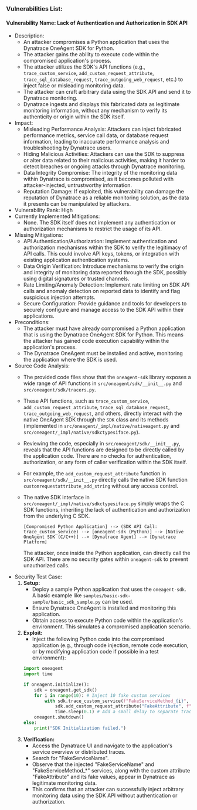 ### Vulnerabilities List:

#### Vulnerability Name: Lack of Authentication and Authorization in SDK API
- Description:
    - An attacker compromises a Python application that uses the Dynatrace OneAgent SDK for Python.
    - The attacker gains the ability to execute code within the compromised application's process.
    - The attacker utilizes the SDK's API functions (e.g., `trace_custom_service`, `add_custom_request_attribute`, `trace_sql_database_request`, `trace_outgoing_web_request`, etc.) to inject false or misleading monitoring data.
    - The attacker can craft arbitrary data using the SDK API and send it to Dynatrace monitoring.
    - Dynatrace ingests and displays this fabricated data as legitimate monitoring information, without any mechanism to verify its authenticity or origin within the SDK itself.
- Impact:
    - Misleading Performance Analysis: Attackers can inject fabricated performance metrics, service call data, or database request information, leading to inaccurate performance analysis and troubleshooting by Dynatrace users.
    - Hiding Malicious Activities: Attackers can use the SDK to suppress or alter data related to their malicious activities, making it harder to detect breaches or ongoing attacks through Dynatrace monitoring.
    - Data Integrity Compromise: The integrity of the monitoring data within Dynatrace is compromised, as it becomes polluted with attacker-injected, untrustworthy information.
    - Reputation Damage: If exploited, this vulnerability can damage the reputation of Dynatrace as a reliable monitoring solution, as the data it presents can be manipulated by attackers.
- Vulnerability Rank: High
- Currently Implemented Mitigations:
    - None. The SDK itself does not implement any authentication or authorization mechanisms to restrict the usage of its API.
- Missing Mitigations:
    - API Authentication/Authorization: Implement authentication and authorization mechanisms within the SDK to verify the legitimacy of API calls. This could involve API keys, tokens, or integration with existing application authentication systems.
    - Data Origin Verification: Introduce mechanisms to verify the origin and integrity of monitoring data reported through the SDK, possibly using digital signatures or trusted channels.
    - Rate Limiting/Anomaly Detection: Implement rate limiting on SDK API calls and anomaly detection on reported data to identify and flag suspicious injection attempts.
    - Secure Configuration: Provide guidance and tools for developers to securely configure and manage access to the SDK API within their applications.
- Preconditions:
    - The attacker must have already compromised a Python application that is using the Dynatrace OneAgent SDK for Python. This means the attacker has gained code execution capability within the application's process.
    - The Dynatrace OneAgent must be installed and active, monitoring the application where the SDK is used.
- Source Code Analysis:
    - The provided code files show that the `oneagent-sdk` library exposes a wide range of API functions in `src/oneagent/sdk/__init__.py` and `src/oneagent/sdk/tracers.py`.
    - These API functions, such as `trace_custom_service`, `add_custom_request_attribute`, `trace_sql_database_request`, `trace_outgoing_web_request`, and others, directly interact with the native OneAgent SDK through the `SDK` class and its methods (implemented in `src/oneagent/_impl/native/nativeagent.py` and `src/oneagent/_impl/native/sdkctypesiface.py`).
    - Reviewing the code, especially in `src/oneagent/sdk/__init__.py`, reveals that the API functions are designed to be directly called by the application code. There are no checks for authentication, authorization, or any form of caller verification within the SDK itself.
    - For example, the `add_custom_request_attribute` function in `src/oneagent/sdk/__init__.py` directly calls the native SDK function `customrequestattribute_add_string` without any access control.
    - The native SDK interface in `src/oneagent/_impl/native/sdkctypesiface.py` simply wraps the C SDK functions, inheriting the lack of authentication and authorization from the underlying C SDK.

        ```
        [Compromised Python Application] --> (SDK API Call: trace_custom_service) --> [oneagent-sdk (Python)] --> [Native OneAgent SDK (C/C++)] --> [Dynatrace Agent] --> [Dynatrace Platform]
        ```
        The attacker, once inside the Python application, can directly call the SDK API. There are no security gates within `oneagent-sdk` to prevent unauthorized calls.
- Security Test Case:
    1. **Setup:**
        - Deploy a sample Python application that uses the `oneagent-sdk`. A basic example like `samples/basic-sdk-sample/basic_sdk_sample.py` can be used.
        - Ensure Dynatrace OneAgent is installed and monitoring this application.
        - Obtain access to execute Python code within the application's environment. This simulates a compromised application scenario.
    2. **Exploit:**
        - Inject the following Python code into the compromised application (e.g., through code injection, remote code execution, or by modifying application code if possible in a test environment):
        ```python
        import oneagent
        import time

        if oneagent.initialize():
            sdk = oneagent.get_sdk()
            for i in range(10): # Inject 10 fake custom services
                with sdk.trace_custom_service(f"FakeServiceMethod_{i}", "FakeServiceName"):
                    sdk.add_custom_request_attribute("FakeAttribute", f"FakeValue_{i}")
                    time.sleep(0.1) # Add a small delay to separate traces in time
            oneagent.shutdown()
        else:
            print("SDK Initialization failed.")
        ```
    3. **Verification:**
        - Access the Dynatrace UI and navigate to the application's service overview or distributed traces.
        - Search for "FakeServiceName".
        - Observe that the injected "FakeServiceName" and "FakeServiceMethod_*" services, along with the custom attribute "FakeAttribute" and its fake values, appear in Dynatrace as legitimate monitoring data.
        - This confirms that an attacker can successfully inject arbitrary monitoring data using the SDK API without authentication or authorization.
